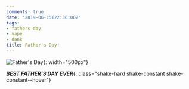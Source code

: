 ```yaml
---
comments: true
date: "2019-06-15T22:36:00Z"
tags:
- fathers day
- vape
- dank
title: Father's Day!
---
```


![Father's Day](/img/2019/fathersday.webp){: width="500px"}

_**BEST FATHER'S DAY EVER**_{: class="shake-hard shake-constant shake-constant--hover"}
